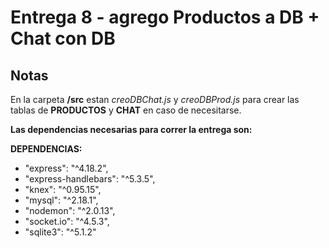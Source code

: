 # Entrega 8 - agrego Productos a DB + Chat con DB
## Notas

En la carpeta **/src** estan *creoDBChat.js* y *creoDBProd.js* para crear las tablas de **PRODUCTOS** y **CHAT** en caso de necesitarse.

**Las dependencias necesarias para correr la entrega son:**

**DEPENDENCIAS:**
- "express": "^4.18.2",
- "express-handlebars": "^5.3.5",
- "knex": "^0.95.15",
- "mysql": "^2.18.1",
- "nodemon": "^2.0.13",
- "socket.io": "^4.5.3",
- "sqlite3": "^5.1.2"